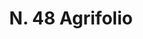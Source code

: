 ---
title: "N. 48 Agrifolio"
permalink: "/edition/plant048/"
plant-name: "N. 48"
plant-number: "048"
plant-xml: "/assets/xml/plant048.xml"
plant-img1: "/assets/img/plant048_verso.jpg"
plant-img2: "/assets/img/plant048.jpg"
plant-title: "N. 48 Agrifolio"
plant-wfo-link: "http://www.worldfloraonline.org/taxon/wfo-0000729203"
plant-kew-link: "https://powo.science.kew.org/taxon/urn:lsid:ipni.org:names:83051-1"
plant-taxon-content: "Ilex Aquifolium L."
layout: single-xml
---
